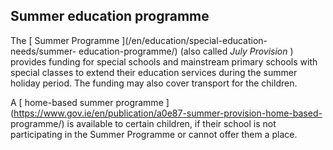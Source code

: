 ##  Summer education programme

The [ Summer Programme ](/en/education/special-education-needs/summer-
education-programme/) (also called _July Provision_ ) provides funding for
special schools and mainstream primary schools with special classes to extend
their education services during the summer holiday period. The funding may
also cover transport for the children.

A [ home-based summer programme
](https://www.gov.ie/en/publication/a0e87-summer-provision-home-based-
programme/) is available to certain children, if their school is not
participating in the Summer Programme or cannot offer them a place.
